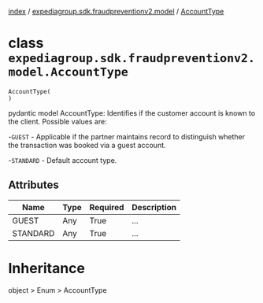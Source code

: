[index](index.md) / [expediagroup.sdk.fraudpreventionv2.model](expediagroup.sdk.fraudpreventionv2.model.md) / [AccountType](AccountType.md)
# class `expediagroup.sdk.fraudpreventionv2.model.AccountType`
```
AccountType(
)
```

pydantic model AccountType: Identifies if the customer account is known to the client. Possible values are:

-`GUEST` - Applicable if the partner maintains record to distinguish whether the transaction was booked via a guest account.

-`STANDARD` - Default account type.



## Attributes
    
    
        
    
        
    

|   Name   | Type | Required | Description |
|----------|------|----------|-------------|
|  GUEST   | Any  |   True   |     ...     |
| STANDARD | Any  |   True   |     ...     |










# Inheritance
object > Enum > AccountType